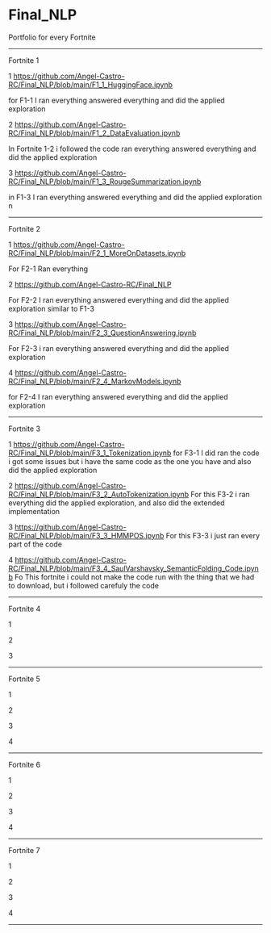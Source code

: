 # Final_NLP
Portfolio for every Fortnite 
___
Fortnite 1 

1 https://github.com/Angel-Castro-RC/Final_NLP/blob/main/F1_1_HuggingFace.ipynb

for F1-1 I ran everything answered everything and did the applied exploration  

2 https://github.com/Angel-Castro-RC/Final_NLP/blob/main/F1_2_DataEvaluation.ipynb

In Fortnite 1-2 i followed the code ran everything answered everything and did the applied exploration 


3 https://github.com/Angel-Castro-RC/Final_NLP/blob/main/F1_3_RougeSummarization.ipynb

in F1-3 I ran everything answered everything and did the applied exploration 
n 
___
Fortnite 2

1 https://github.com/Angel-Castro-RC/Final_NLP/blob/main/F2_1_MoreOnDatasets.ipynb

For F2-1 Ran everything 

2 https://github.com/Angel-Castro-RC/Final_NLP

For F2-2 I ran everything answered everything and did the applied exploration 
similar to F1-3

3 https://github.com/Angel-Castro-RC/Final_NLP/blob/main/F2_3_QuestionAnswering.ipynb

For F2-3 i ran everything answered everything and did the applied exploration 

4 https://github.com/Angel-Castro-RC/Final_NLP/blob/main/F2_4_MarkovModels.ipynb

for F2-4 I ran everything answered everything and did the applied exploration
___
Fortnite 3 

1 https://github.com/Angel-Castro-RC/Final_NLP/blob/main/F3_1_Tokenization.ipynb
for F3-1 I did ran the code i got some issues but i have the same code as the one you have and also did the applied exploration

2 https://github.com/Angel-Castro-RC/Final_NLP/blob/main/F3_2_AutoTokenization.ipynb
For this F3-2 i ran everything did the applied exploration, and also did the extended implementation

3 https://github.com/Angel-Castro-RC/Final_NLP/blob/main/F3_3_HMMPOS.ipynb
For this F3-3 i just ran every part of the code 

4 https://github.com/Angel-Castro-RC/Final_NLP/blob/main/F3_4_SaulVarshavsky_SemanticFolding_Code.ipynb
Fo This fortnite i could not make the code run with the thing that we had to download, but i followed carefuly the code 

___
Fortnite 4 

1

2

3

___
Fortnite 5

1

2

3

4

___
Fortnite 6

1

2

3

4

___
Fortnite 7

1

2

3

4

___

